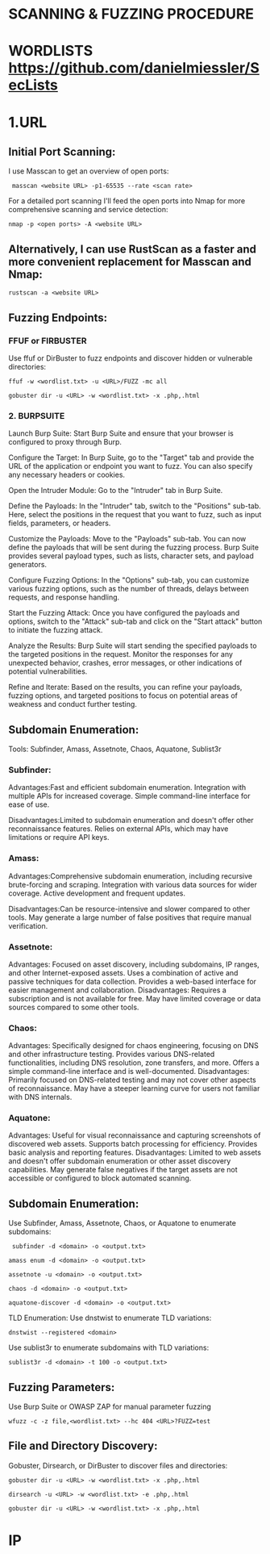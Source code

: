 # SCANNING & FUZZING PROCEDURE
# WORDLISTS https://github.com/danielmiessler/SecLists
# 1.URL

## Initial Port Scanning:

I use Masscan to get an overview of open ports:

` masscan <website URL> -p1-65535 --rate <scan rate>`

For a detailed port scanning I'll feed the open ports into Nmap for more comprehensive scanning and service detection:

`nmap -p <open ports> -A <website URL>`

## Alternatively, I can use RustScan as a faster and more convenient replacement for Masscan and Nmap:

`rustscan -a <website URL>`


## Fuzzing Endpoints:
### FFUF or FIRBUSTER
Use ffuf or DirBuster to fuzz endpoints and discover hidden or vulnerable directories:

`ffuf -w <wordlist.txt> -u <URL>/FUZZ -mc all`

`gobuster dir -u <URL> -w <wordlist.txt> -x .php,.html`

### 2. BURPSUITE 
Launch Burp Suite: Start Burp Suite and ensure that your browser is configured to proxy through Burp.

Configure the Target: In Burp Suite, go to the "Target" tab and provide the URL of the application or endpoint you want to fuzz. You can also specify any necessary headers or cookies.

Open the Intruder Module: Go to the "Intruder" tab in Burp Suite.

Define the Payloads: In the "Intruder" tab, switch to the "Positions" sub-tab. Here, select the positions in the request that you want to fuzz, such as input fields, parameters, or headers.

Customize the Payloads: Move to the "Payloads" sub-tab. You can now define the payloads that will be sent during the fuzzing process. Burp Suite provides several payload types, such as lists, character sets, and payload generators.

Configure Fuzzing Options: In the "Options" sub-tab, you can customize various fuzzing options, such as the number of threads, delays between requests, and response handling.

Start the Fuzzing Attack: Once you have configured the payloads and options, switch to the "Attack" sub-tab and click on the "Start attack" button to initiate the fuzzing attack.

Analyze the Results: Burp Suite will start sending the specified payloads to the targeted positions in the request. Monitor the responses for any unexpected behavior, crashes, error messages, or other indications of potential vulnerabilities.

Refine and Iterate: Based on the results, you can refine your payloads, fuzzing options, and targeted positions to focus on potential areas of weakness and conduct further testing.


## Subdomain Enumeration:
Tools: Subfinder, Amass, Assetnote, Chaos, Aquatone, Sublist3r
### Subfinder:

Advantages:Fast and efficient subdomain enumeration.
Integration with multiple APIs for increased coverage.
Simple command-line interface for ease of use.

Disadvantages:Limited to subdomain enumeration and doesn't offer other reconnaissance features.
Relies on external APIs, which may have limitations or require API keys.
### Amass:

Advantages:Comprehensive subdomain enumeration, including recursive brute-forcing and scraping.
Integration with various data sources for wider coverage.
Active development and frequent updates.

Disadvantages:Can be resource-intensive and slower compared to other tools.
May generate a large number of false positives that require manual verification.
### Assetnote:

Advantages:
Focused on asset discovery, including subdomains, IP ranges, and other Internet-exposed assets.
Uses a combination of active and passive techniques for data collection.
Provides a web-based interface for easier management and collaboration.
Disadvantages:
Requires a subscription and is not available for free.
May have limited coverage or data sources compared to some other tools.
### Chaos:

Advantages:
Specifically designed for chaos engineering, focusing on DNS and other infrastructure testing.
Provides various DNS-related functionalities, including DNS resolution, zone transfers, and more.
Offers a simple command-line interface and is well-documented.
Disadvantages:
Primarily focused on DNS-related testing and may not cover other aspects of reconnaissance.
May have a steeper learning curve for users not familiar with DNS internals.
### Aquatone:

Advantages:
Useful for visual reconnaissance and capturing screenshots of discovered web assets.
Supports batch processing for efficiency.
Provides basic analysis and reporting features.
Disadvantages:
Limited to web assets and doesn't offer subdomain enumeration or other asset discovery capabilities.
May generate false negatives if the target assets are not accessible or configured to block automated scanning.

## Subdomain Enumeration:

Use Subfinder, Amass, Assetnote, Chaos, or Aquatone to enumerate subdomains:

`
subfinder -d <domain> -o <output.txt>`


`amass enum -d <domain> -o <output.txt>`


`assetnote -u <domain> -o <output.txt>`

`chaos -d <domain> -o <output.txt>`


`aquatone-discover -d <domain> -o <output.txt>`



TLD Enumeration:
Use dnstwist to enumerate TLD variations:

`dnstwist --registered <domain>`
 
Use sublist3r to enumerate subdomains with TLD variations:

`sublist3r -d <domain> -t 100 -o <output.txt>`

## Fuzzing Parameters:
Use Burp Suite or OWASP ZAP for manual parameter fuzzing

`wfuzz -c -z file,<wordlist.txt> --hc 404 <URL>?FUZZ=test`
 
## File and Directory Discovery:
Gobuster, Dirsearch, or DirBuster to discover files and directories:

`gobuster dir -u <URL> -w <wordlist.txt> -x .php,.html`

`dirsearch -u <URL> -w <wordlist.txt> -e .php,.html`

`gobuster dir -u <URL> -w <wordlist.txt> -x .php,.html`

# IP

